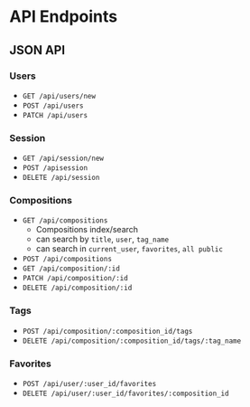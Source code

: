 # API Endpoints

## JSON API

### Users

- `GET /api/users/new`
- `POST /api/users`
- `PATCH /api/users`

### Session

- `GET /api/session/new`
- `POST /apisession`
- `DELETE /api/session`

### Compositions

- `GET /api/compositions`
  - Compositions index/search
  - can search by `title`, `user`, `tag_name`
  - can search in `current_user`, `favorites`, `all public`
- `POST /api/compositions`
- `GET /api/composition/:id`
- `PATCH /api/composition/:id`
- `DELETE /api/composition/:id`

### Tags

- `POST /api/composition/:composition_id/tags`
- `DELETE /api/composition/:composition_id/tags/:tag_name`

### Favorites

- `POST /api/user/:user_id/favorites`
- `DELETE /api/user/:user_id/favorites/:composition_id`
